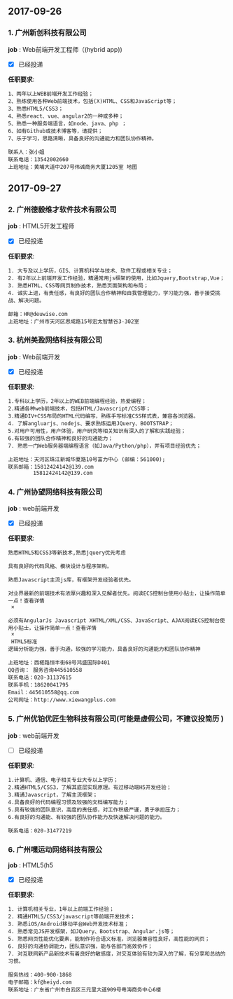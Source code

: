 ## 2017-09-26

### 1. 广州新创科技有限公司

**job** : Web前端开发工程师（(hybrid app))
* [x] 已经投递

**任职要求**:
```
1、两年以上WEB前端开发工作经验；
2、熟练使用各种Web前端技术，包括(X)HTML、CSS和JavaScript等；
3、熟悉HTML5/CSS3；
4、熟悉react、vue、angular2的一种或多种；
5、熟悉一种服务端语言，如node、java、php ；
6、如有Github或技术博客等，请提供；
7、乐于学习，思路清晰，具备良好的沟通能力和团队协作精神。

联系人：张小姐
联系电话：13542002660
上班地址：黄埔大道中207号伟诚商务大厦1205室 地图

```
## 2017-09-27

### 2. 广州德毅维才软件技术有限公司

**job** : HTML5开发工程师
* [x] 已经投递

**任职要求**:
```
1. 大专及以上学历，GIS、计算机科学与技术、软件工程或相关专业；
2. 有2年以上前端开发工作经验，精通常用js框架的使用，比如Jquery,Bootstrap,Vue；
3. 熟悉HTML、CSS等网页制作技术，熟悉页面架构和布局；
4. 诚实上进，有责任感，有良好的团队合作精神和自我管理能力，学习能力强，善于接受挑战、解决问题。

邮箱：HR@deuwise.com
上班地址：广州市天河区思成路15号宏太智慧谷3-302室

```
### 3. 杭州美盈网络科技有限公司

**job** : Web前端开发
* [x] 已经投递

**任职要求**:
```
1.专科以上学历，2年以上的WEB前端编程经验，热爱编程；
2.精通各种web前端技术，包括HTML/Javascript/CSS等；
3.精通DIV+CSS布局的HTML代码编写，熟练手写标准CSS样式表，兼容各浏览器。
4. 了解angluarjs、nodejs、要求熟练运用JQuery、BOOTSTRAP；
5.对用户可用性，用户体验，用户研究等相关知识有深入的了解和实践经验；
6.有较强的团队合作精神和良好的沟通能力；
7. 熟悉一门Web服务器端编程语言（如Java/Python/php），并有项目经验优先；

上班地址：天河区珠江新城华夏路10号富力中心 (邮编：561000);
联系邮箱：15812424142@139.com
        15812424142@139.com

```

### 4. 广州协望网络科技有限公司

**job** : web前端开发
* [x] 已经投递

**任职要求**:
```
熟悉HTML5和CSS3等新技术,熟悉jquery优先考虑

具有良好的代码风格、模块设计与程序架构。

熟悉Javascript主流js库，有框架开发经验者优先。

对业界最新的前端技术有浓厚兴趣和深入见解者优先。阅读ECS控制台使用小贴士，让操作简单一点！查看详情
￼×️

必须有AngularJs Javascript XHTML/XML/CSS、JavaScript、AJAX阅读ECS控制台使用小贴士，让操作简单一点！查看详情
￼×️
 HTML5标准
逻辑分析能力强，善于沟通，较强的学习能力，具备良好的沟通能力和团队协作精神

上班地址：西槎路恒丰街68号鸿盛国际D401
QQ咨询： 服务咨询445610558
联系电话：020-31137615
联系手机：18620041795
Email：445610558@qq.com
公司网址：http://www.xiewangplus.com

```

### 5. 广州优铂优匠生物科技有限公司(可能是虚假公司，不建议投简历  )

**job** : web前端开发
* [ ] 已经投递

**任职要求**:
```
1.计算机、通信、电子相关专业大专以上学历；
2.精通HTML5/CSS3，了解其底层实现原理。有过移动端H5开发经验；
3.精通Javascript，了解主流框架；
4.具备良好的代码编程习惯及较强的文档编写能力；
5.具有较强的团队意识，高度的责任感，对工作积极严谨，勇于承担压力；
6.有良好的沟通能、有较强的团队协作能力及快速解决问题的能力。

联系电话：020-31477219

```

### 6. 广州嘿运动网络科技有限公

**job** : HTML5(h5
* [x] 已经投递

**任职要求**:
```
1. 计算机相关专业，1年以上前端工作经验；
2. 精通HTML5/CSS3/javascript等前端开发技术；
3. 熟悉iOS/Android移动平台Web开发技术标准；
4. 熟悉常见JS开发框架，如JQuery、Bootstrap、Angular.js等；
5. 熟悉网页性能优化要素，能制作符合语义标准，浏览器兼容性良好，高性能的网页；
6. 良好的沟通协调能力，团队意识强，能与各部门高效协作；
7. 对互联网新产品新技术有着良好的敏感度，对交互体验有较为深入的了解，有分享和总结的习惯。

服务热线：400-900-1868
电子邮箱：kf@heiyd.com
联系地址：广东省广州市白云区三元里大道909号粤海商务中心6楼
```
